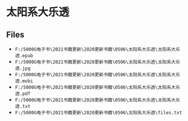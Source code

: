 # 太阳系大乐透

## Files

- `F:/5000G电子书\2021书籍更新\2020更新书籍\0506\太阳系大乐透\太阳系大乐透.epub`
- `F:/5000G电子书\2021书籍更新\2020更新书籍\0506\太阳系大乐透\太阳系大乐透.jpg`
- `F:/5000G电子书\2021书籍更新\2020更新书籍\0506\太阳系大乐透\太阳系大乐透.mobi`
- `F:/5000G电子书\2021书籍更新\2020更新书籍\0506\太阳系大乐透\太阳系大乐透.pdf`
- `F:/5000G电子书\2021书籍更新\2020更新书籍\0506\太阳系大乐透\太阳系大乐透.txt`
- `F:/5000G电子书\2021书籍更新\2020更新书籍\0506\太阳系大乐透\files.txt`
